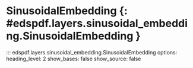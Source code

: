 # SinusoidalEmbedding {: #edspdf.layers.sinusoidal_embedding.SinusoidalEmbedding }

::: edspdf.layers.sinusoidal_embedding.SinusoidalEmbedding
    options:
        heading_level: 2
        show_bases: false
        show_source: false
